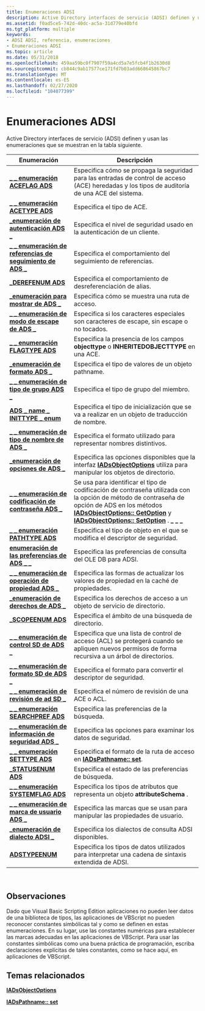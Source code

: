 ```yaml
---
title: Enumeraciones ADSI
description: Active Directory interfaces de servicio (ADSI) definen y usan las enumeraciones que se muestran en la tabla siguiente.
ms.assetid: f0ad5ce5-742d-40dc-ac5a-31d779e40bfd
ms.tgt_platform: multiple
keywords:
- ADSI ADSI, referencia, enumeraciones
- Enumeraciones ADSI
ms.topic: article
ms.date: 05/31/2018
ms.openlocfilehash: 459aa59bc0f7907f59a4cd5a7e5fcb4f1b2630d8
ms.sourcegitcommit: cb844c9ab17577ce171fd7b03add668645867bc7
ms.translationtype: MT
ms.contentlocale: es-ES
ms.lasthandoff: 02/27/2020
ms.locfileid: "104077399"
---
```

# <a name="adsi-enumerations"></a>Enumeraciones ADSI

Active Directory interfaces de servicio (ADSI) definen y usan las enumeraciones que se muestran en la tabla siguiente.



| Enumeración                                                           | Descripción                                                                                                                                                                                                                                                       |
|-----------------------------------------------------------------------|-------------------------------------------------------------------------------------------------------------------------------------------------------------------------------------------------------------------------------------------------------------------|
| [**\_ \_ enumeración ACEFLAG ADS**](/windows/win32/api/iads/ne-iads-ads_aceflag_enum)                        | Especifica cómo se propaga la seguridad para las entradas de control de acceso (ACE) heredadas y los tipos de auditoría de una ACE del sistema.                                                                                                                                             |
| [**\_ \_ enumeración ACETYPE ADS**](/windows/win32/api/iads/ne-iads-ads_acetype_enum)                        | Especifica el tipo de ACE.                                                                                                                                                                                                                                           |
| [**\_enumeración de autenticación ADS \_**](/windows/win32/api/iads/ne-iads-ads_authentication_enum)          | Especifica el nivel de seguridad usado en la autenticación de un cliente.                                                                                                                                                                                                     |
| [**\_ \_ enumeración de referencias de seguimiento de ADS \_**](/windows/win32/api/iads/ne-iads-ads_chase_referrals_enum)       | Especifica el comportamiento del seguimiento de referencias.                                                                                                                                                                                                                       |
| [**\_DEREFENUM ADS**](/windows/win32/api/iads/ne-iads-ads_derefenum)                               | Especifica el comportamiento de desreferenciación de alias.                                                                                                                                                                                                                    |
| [**\_enumeración para mostrar de ADS \_**](/windows/win32/api/iads/ne-iads-ads_display_enum)                        | Especifica cómo se muestra una ruta de acceso.                                                                                                                                                                                                                                |
| [**\_ \_ enumeración de modo de escape de ADS \_**](/windows/win32/api/iads/ne-iads-ads_escape_mode_enum)               | Especifica si los caracteres especiales son caracteres de escape, sin escape o no tocados.                                                                                                                                                                                        |
| [**\_ \_ enumeración FLAGTYPE ADS**](/windows/win32/api/iads/ne-iads-ads_flagtype_enum)                      | Especifica la presencia de los campos **objecttype** o **INHERITEDOBJECTTYPE** en una ACE.                                                                                                                                                                         |
| [**\_enumeración de formato ADS \_**](/windows/win32/api/iads/ne-iads-ads_format_enum)                          | Especifica el tipo de valores de un objeto pathname.                                                                                                                                                                                                                |
| [**\_ \_ enumeración de tipo de grupo ADS \_**](/windows/win32/api/iads/ne-iads-ads_group_type_enum)                 | Especifica el tipo de grupo del miembro.                                                                                                                                                                                                                           |
| [**ADS \_ name \_ INITTYPE \_ enum**](/windows/win32/api/iads/ne-iads-ads_name_inittype_enum)           | Especifica el tipo de inicialización que se va a realizar en un objeto de traducción de nombre.                                                                                                                                                                                  |
| [**\_ \_ enumeración de tipo de nombre de ADS \_**](/windows/win32/api/iads/ne-iads-ads_name_type_enum)                   | Especifica el formato utilizado para representar nombres distintivos.                                                                                                                                                                                                       |
| [**\_enumeración de opciones de ADS \_**](/windows/win32/api/iads/ne-iads-ads_option_enum)                          | Especifica las opciones disponibles que la interfaz [**IADsObjectOptions**](/windows/desktop/api/Iads/nn-iads-iadsobjectoptions) utiliza para manipular los objetos de directorio.                                                                                                                        |
| [**\_ \_ enumeración de codificación de contraseña ADS \_**](/windows/win32/api/iads/ne-iads-ads_password_encoding_enum)   | Se usa para identificar el tipo de codificación de contraseña utilizada con la opción de método de contraseña de opción de ADS en los métodos [**IADsObjectOptions:: GetOption**](/windows/desktop/api/Iads/nf-iads-iadsobjectoptions-getoption) y [**IADsObjectOptions:: SetOption**](/windows/desktop/api/Iads/nf-iads-iadsobjectoptions-setoption) . **\_ \_ \_** |
| [**\_ \_ enumeración PATHTYPE ADS**](/windows/win32/api/iads/ne-iads-ads_pathtype_enum)                      | Especifica el tipo de objeto en el que se modifica el descriptor de seguridad.                                                                                                                                                                                        |
| [**enumeración de las preferencias de ADS \_ \_**](/windows/win32/api/iads/ne-iads-ads_preferences_enum)                | Especifica las preferencias de consulta del OLE DB para ADSI.                                                                                                                                                                                                           |
| [**\_ \_ enumeración de operación de propiedad ADS \_**](/windows/win32/api/iads/ne-iads-ads_property_operation_enum) | Especifica las formas de actualizar los valores de propiedad en la caché de propiedades.                                                                                                                                                                                               |
| [**\_enumeración de derechos de ADS \_**](/windows/win32/api/iads/ne-iads-ads_rights_enum)                          | Especifica los derechos de acceso a un objeto de servicio de directorio.                                                                                                                                                                                                        |
| [**\_SCOPEENUM ADS**](/windows/win32/api/iads/ne-iads-ads_scopeenum)                               | Especifica el ámbito de una búsqueda de directorio.                                                                                                                                                                                                                        |
| [**\_ \_ enumeración de control SD de ADS \_**](/windows/win32/api/iads/ne-iads-ads_sd_control_enum)                 | Especifica que una lista de control de acceso (ACL) se protegerá cuando se apliquen nuevos permisos de forma recursiva a un árbol de directorios.                                                                                                                                  |
| [**\_ \_ enumeración de formato SD de ADS \_**](/windows/win32/api/iads/ne-iads-ads_sd_format_enum)                   | Especifica el formato para convertir el descriptor de seguridad.                                                                                                                                                                                                      |
| [**\_ \_ enumeración de revisión de ad SD \_**](/windows/win32/api/iads/ne-iads-ads_sd_revision_enum)               | Especifica el número de revisión de una ACE o ACL.                                                                                                                                                                                                                   |
| [**\_ \_ enumeración SEARCHPREF ADS**](/windows/win32/api/iads/ne-iads-ads_searchpref_enum)                  | Especifica las preferencias de la búsqueda.                                                                                                                                                                                                                              |
| [**\_ \_ enumeración de información de seguridad ADS \_**](/windows/win32/api/iads/ne-iads-ads_security_info_enum)           | Especifica las opciones para examinar los datos de seguridad.                                                                                                                                                                                                                |
| [**\_ \_ enumeración SETTYPE ADS**](/windows/win32/api/iads/ne-iads-ads_settype_enum)                        | Especifica el formato de la ruta de acceso en [**IADsPathname:: set**](/windows/desktop/api/Iads/nf-iads-iadspathname-set).                                                                                                                                                                                       |
| [**\_STATUSENUM ADS**](/windows/win32/api/iads/ne-iads-ads_statusenum)                             | Especifica el estado de las preferencias de búsqueda.                                                                                                                                                                                                                       |
| [**\_ \_ enumeración SYSTEMFLAG ADS**](/windows/win32/api/iads/ne-iads-ads_systemflag_enum)                  | Especifica los tipos de atributos que representa un objeto **attributeSchema** .                                                                                                                                                                                   |
| [**\_ \_ enumeración de marca de usuario ADS \_**](/windows/win32/api/iads/ne-iads-ads_user_flag_enum)                   | Especifica las marcas que se usan para manipular las propiedades de usuario.                                                                                                                                                                                                            |
| [**\_enumeración de dialecto ADSI \_**](/windows/win32/api/iads/ne-iads-adsi_dialect_enum)                      | Especifica los dialectos de consulta ADSI disponibles.                                                                                                                                                                                                                          |
| [**ADSTYPEENUM**](/windows/win32/api/iads/ne-iads-adstypeenum)                                    | Especifica los tipos de datos utilizados para interpretar una cadena de sintaxis extendida de ADSI.                                                                                                                                                                                            |



 

## <a name="remarks"></a>Observaciones

Dado que Visual Basic Scripting Edition aplicaciones no pueden leer datos de una biblioteca de tipos, las aplicaciones de VBScript no pueden reconocer constantes simbólicas tal y como se definen en estas enumeraciones. En su lugar, use las constantes numéricas para establecer las marcas adecuadas en las aplicaciones de VBScript. Para usar las constantes simbólicas como una buena práctica de programación, escriba declaraciones explícitas de tales constantes, como se hace aquí, en aplicaciones de VBScript.

## <a name="related-topics"></a>Temas relacionados

<dl> <dt>

[**IADsObjectOptions**](/windows/desktop/api/Iads/nn-iads-iadsobjectoptions)
</dt> <dt>

[**IADsPathname:: set**](/windows/desktop/api/Iads/nf-iads-iadspathname-set)
</dt> </dl>

 

 




